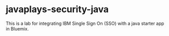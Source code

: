 # javaplays-security-java
This is a lab for integrating IBM Single Sign On (SSO) with a java starter app in Bluemix.
